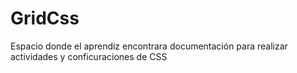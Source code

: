 # GridCss

Espacio donde el aprendiz encontrara documentación para realizar actividades y conficuraciones de CSS
